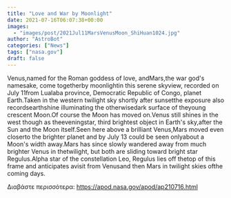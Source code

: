```yaml
---
title: "Love and War by Moonlight"
date: 2021-07-16T06:07:38+00:00
images:
  - "images/post/2021Jul11MarsVenusMoon_ShiHuan1024.jpg"
author: "AstroBot"
categories: ["News"]
tags: ["nasa.gov"]
draft: false
---
```


Venus,named for the Roman goddess of love, andMars,the war god's namesake, come togetherby moonlightin this serene skyview, recorded on July 11from Lualaba province, Democratic Republic of Congo, planet Earth.Taken in the western twilight sky shortly after sunsetthe exposure also recordsearthshine illuminating the otherwisedark surface of theyoung crescent Moon.Of course the Moon has moved on.Venus still shines in the west though as theeveningstar, third brightest object in Earth's sky,after the Sun and the Moon itself.Seen here above a brilliant Venus,Mars moved even closerto the brighter planet and by July 13 could be seen onlyabout a Moon's width away.Mars has since slowly wandered away from much brighter Venus in thetwilight, but both are sliding toward bright star Regulus.Alpha star of the constellation Leo, Regulus lies off thetop of this frame and anticipates avisit from Venusand then Mars in twilight skies ofthe coming days.

Διαβάστε περισσότερα: https://apod.nasa.gov/apod/ap210716.html

